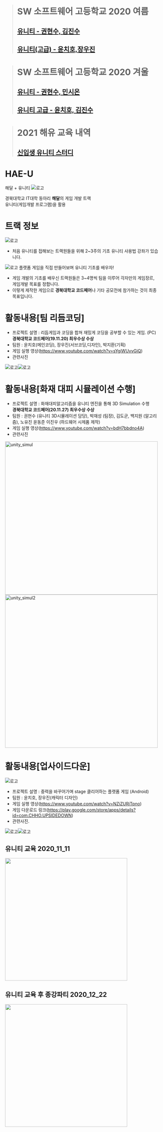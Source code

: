 > # SW 소프트웨어 고등학교 2020 여름
> 
> ## [유니티 - 권현수, 김진수](Lectures/L1.md)
>
> ## [유니티(고급) - 윤치호,장우진](Lectures2/L1.md)

> # SW 소프트웨어 고등학교 2020 겨울
> 
> ## [유니티 - 권현수, 민시온](https://github.com/KwonHyeonSu/2020_Winter_Hae_U/blob/main/README.md)
> ## [유니티 고급 - 윤치호, 김진수](Lectures3/files.md)

># 2021 해유 교육 내역
>
>## [신입생 유니티 스터디](2021_HU/L1.md)

   


# HAE-U
해달 + 유니티
![로고](Readme/fulllogo.png)

경북대학교 IT대학 동아리 **해달**의 게임 개발 트랙  
유니티(게임개발 프로그램)을 활용

# 트랙 정보
 ![로고](Readme/Unity.PNG)
 * 처음 유니티를 접해보는 트랙원들을 위해 2~3주의 기초 유니티 사용법 강좌가 있습니다.
 
 ![로고](Readme/b1.PNG) 플랫폼 게임을 직접 만들어보며 유니티 기초를 배우자!
 
 * 게임 개발의 기초를 배우신 트랙원들은 3~4명씩 팀을 이루어 각자만의 게임장르, 게임개발 목표를 정합니다.
 * 이렇게 제작한 게임으로 **경북대학교 코드페어**나 기타 공모전에 참가하는 것이 최종 목표입니다.

# 활동내용[팀 리듬코딩]
 * 프로젝트 설명 : 리듬게임과 코딩을 합쳐 재밌게 코딩을 공부할 수 있는 게임. (PC)  
 **경북대학교 코드페어(19.11.20) 최우수상 수상** 
 * 팀원 : 윤치호(메인코딩), 장우진(서브코딩,디자인), 박지환(기획)
 * 게임 실행 영상(https://www.youtube.com/watch?v=sYgiWUvvGiQ)
 * 관련사진
 
 ![로고](Readme/rc1.PNG)![로고](Readme/rc2.PNG)
 
 # 활동내용[화재 대피 시뮬레이션 수행]
 * 프로젝트 설명 : 화재대피알고리즘을 유니티 엔진을 통해 3D Simulation 수행   
 **경북대학교 코드페어(20.11.27) 최우수상 수상**   
 * 팀원 : 권현수 (유니티 3D시뮬레이션 담당), 박재성 (팀장), 김도균, 백지원 (알고리즘), 노유진 윤동준 이진우 (하드웨어 시제품 제작)
 * 게임 실행 영상(https://www.youtube.com/watch?v=bdH7bbdno4A)
 * 관련사진
 
<img width="500" alt="unity_simul" src="https://user-images.githubusercontent.com/48755297/102977328-2ffbf200-4546-11eb-932d-44bf13a68bbc.png">
 
<img width="500" alt="unity_simul2" src="https://user-images.githubusercontent.com/48755297/102977409-4904a300-4546-11eb-9205-13f68416f7d3.png">


# 활동내용[업사이드다운]

![로고](Readme/ud1.png)
 * 프로젝트 설명 : 중력을 바꾸어가며 stage 클리어하는 플랫폼 게임 (Android)
 * 팀원 : 윤치호, 장우진(캐릭터 디자인)
 * 게임 실행 영상(https://www.youtube.com/watch?v=NZiZURiTpno)
 * 게임 다운로드 링크(https://play.google.com/store/apps/details?id=com.CHHO.UPSIDEDOWN)
 * 관련사진.
 
 ![로고](Readme/ud2.PNG)![로고](Readme/ud3.PNG)
 
 ## 유니티 교육 2020_11_11
 <img src = "https://user-images.githubusercontent.com/48755297/102976195-8bc57b80-4544-11eb-8e88-92aebac90b23.jpg" width = 400px>
 
 
 ## 유니티 교육 후 종강파티 2020_12_22
  <img src = "https://user-images.githubusercontent.com/48755297/102976198-8cf6a880-4544-11eb-81bb-2b6ddf903d04.jpg" width = 400px>

